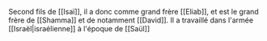 Second fils de [[Isaï]], il a donc comme grand frère [[Eliab]], et est le grand frère de [[Shamma]] et de notamment [[David]].
Il a travaillé dans l'armée [[Israël|israélienne]] à l'époque de [[Saül]]
